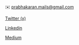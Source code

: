 
✉️  prabhakaran.mails@gmail.com

[Twitter (x) ](https://twitter.com/prabhatweet)

[Linkedin](https://www.linkedin.com/in/prabha-arivalagan/)

[Medium](https://medium.com/@prabhakaran_arivalagan)



